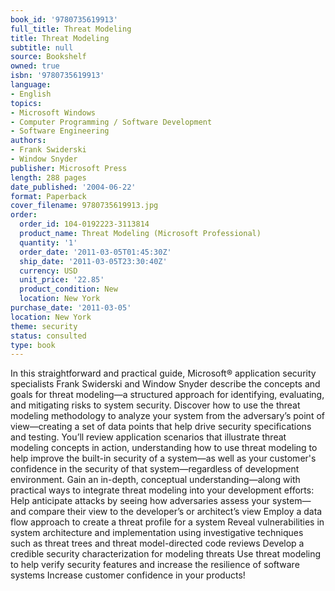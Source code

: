```yaml
---
book_id: '9780735619913'
full_title: Threat Modeling
title: Threat Modeling
subtitle: null
source: Bookshelf
owned: true
isbn: '9780735619913'
language:
- English
topics:
- Microsoft Windows
- Computer Programming / Software Development
- Software Engineering
authors:
- Frank Swiderski
- Window Snyder
publisher: Microsoft Press
length: 288 pages
date_published: '2004-06-22'
format: Paperback
cover_filename: 9780735619913.jpg
order:
  order_id: 104-0192223-3113814
  product_name: Threat Modeling (Microsoft Professional)
  quantity: '1'
  order_date: '2011-03-05T01:45:30Z'
  ship_date: '2011-03-05T23:30:40Z'
  currency: USD
  unit_price: '22.85'
  product_condition: New
  location: New York
purchase_date: '2011-03-05'
location: New York
theme: security
status: consulted
type: book
---
```

In this straightforward and practical guide, Microsoft® application security specialists Frank Swiderski and Window Snyder describe the concepts and goals for threat modeling—a structured approach for identifying, evaluating, and mitigating risks to system security. Discover how to use the threat modeling methodology to analyze your system from the adversary’s point of view—creating a set of data points that help drive security specifications and testing. You’ll review application scenarios that illustrate threat modeling concepts in action, understanding how to use threat modeling to help improve the built-in security of a system—as well as your customer's confidence in the security of that system—regardless of development environment.
Gain an in-depth, conceptual understanding—along with practical ways to integrate threat modeling into your development efforts:
Help anticipate attacks by seeing how adversaries assess your system—and compare their view to the developer’s or architect’s view
Employ a data flow approach to create a threat profile for a system
Reveal vulnerabilities in system architecture and implementation using investigative techniques such as threat trees and threat model-directed code reviews
Develop a credible security characterization for modeling threats
Use threat modeling to help verify security features and increase the resilience of software systems
Increase customer confidence in your products!
